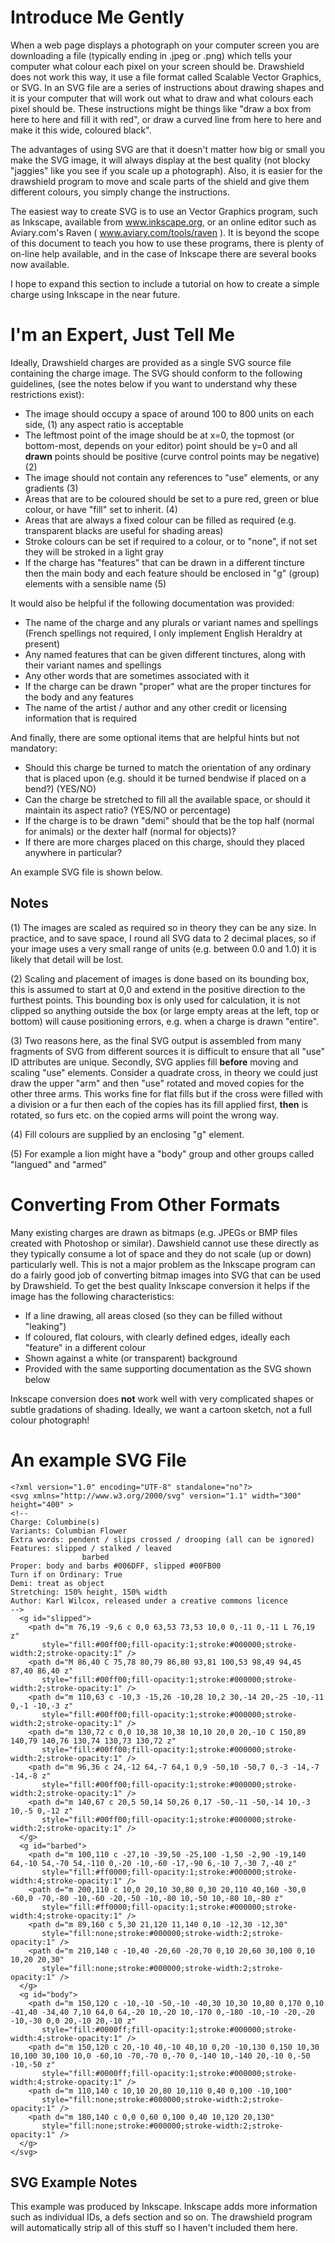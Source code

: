 

# Introduce Me Gently #

When a web page displays a photograph on your computer screen you are downloading a file (typically ending in .jpeg or .png) which tells your computer what colour each pixel on your screen should be. Drawshield does not work this way, it use a file format called Scalable Vector Graphics, or SVG. In an SVG file are a series of instructions about drawing shapes and it is your computer that will work out what to draw and what colours each pixel should be. These instructions might be things like "draw a box from here to here and fill it with red", or draw a curved line from here to here and make it this wide, coloured black".

The advantages of using SVG are that it doesn't matter how big or small you make the SVG image, it will always display at the best quality (not blocky "jaggies" like you see if you scale up a photograph). Also, it is easier for the drawshield program to move and scale parts of the shield and give them different colours, you simply change the instructions.

The easiest way to create SVG is to use an Vector Graphics program, such as Inkscape, available from www.inkscape.org, or an online editor such as Aviary.com's Raven ( www.aviary.com/tools/raven ). It is beyond the scope of this document to teach you how to use these programs, there is plenty of on-line help available, and in the case of Inkscape there are several books now available.

I hope to expand this section to include a tutorial on how to create a simple charge using Inkscape in the near future.

# I'm an Expert, Just Tell Me #

Ideally, Drawshield charges are provided as a single SVG source file containing the charge image. The SVG should conform to the following guidelines, (see the notes below if you want to understand why these restrictions exist):

  * The image should occupy a space of around 100 to 800 units on each side, (1) any aspect ratio is acceptable
  * The leftmost point of the image should be at x=0, the topmost (or bottom-most, depends on your editor) point should be y=0 and all **drawn** points should be positive (curve control points may be negative) (2)
  * The image should not contain any references to "use" elements, or any gradients (3)
  * Areas that are to be coloured should be set to a pure red, green or blue colour, or have "fill" set to inherit. (4)
  * Areas that are always a fixed colour can be filled as required (e.g. transparent blacks are useful for shading areas)
  * Stroke colours can be set if required to a colour, or to "none", if not set they will be stroked in a light gray
  * If the charge has "features" that can be drawn in a different tincture then the main body and each feature should be enclosed in "g" (group) elements with a sensible name (5)

It would also be helpful if the following documentation was provided:

  * The name of the charge and any plurals or variant names and spellings (French spellings not required, I only implement English Heraldry at present)
  * Any named features that can be given different tinctures, along with their variant names and spellings
  * Any other words that are sometimes associated with it
  * If the charge can be drawn "proper" what are the proper tinctures for the body and any features
  * The name of the artist / author and any other credit or licensing information that is required

And finally, there are some optional items that are helpful hints but not mandatory:

  * Should this charge be turned to match the orientation of any ordinary that is placed upon (e.g. should it be turned bendwise if placed on a bend?) (YES/NO)
  * Can the charge be stretched to fill all the available space, or should it maintain its aspect ratio? (YES/NO or percentage)
  * If the charge is to be drawn "demi" should that be the top half (normal for animals) or the dexter half (normal for objects)?
  * If there are more charges placed on this charge, should they placed anywhere in particular?

An example SVG file is shown below.

## Notes ##

(1) The images are scaled as required so in theory they can be any size. In practice, and to save space, I round all SVG data to 2 decimal places, so if your image uses a very small range of units (e.g. between 0.0 and 1.0) it is likely that detail will be lost.

(2) Scaling and placement of images is done based on its bounding box, this is assumed to start at 0,0 and extend in the positive direction to the furthest points. This bounding box is only used for calculation, it is not clipped so anything outside the box (or large empty areas at the left, top or bottom) will cause positioning errors, e.g. when a charge is drawn "entire".

(3) Two reasons here, as the final SVG output is assembled from many fragments of SVG from different sources it is difficult to ensure that all "use" ID attributes are unique. Secondly, SVG applies fill **before** moving and scaling "use" elements. Consider a quadrate cross, in theory we could just draw the upper "arm" and then "use" rotated and moved copies for the other three arms. This works fine for flat fills but if the cross were filled with a division or a fur then each of the copies has its fill applied first, **then** is rotated, so furs etc. on the copied arms will point the wrong way.

(4) Fill colours are supplied by an enclosing "g" element.

(5) For example a lion might have a "body" group and other groups called "langued" and "armed"

# Converting From Other Formats #

Many existing charges are drawn as bitmaps (e.g. JPEGs or BMP files created with Photoshop or similar). Dawshield cannot use these directly as they typically consume a lot of space and they do not scale (up or down) particularly well. This is not a major problem as the Inkscape program can do a fairly good job of converting bitmap images into SVG that can be used by Drawshield. To get the best quality Inkscape conversion it helps if the image has the following characteristics:

  * If a line drawing, all areas closed (so they can be filled without "leaking")
  * If coloured, flat colours, with clearly defined edges, ideally each "feature" in a different colour
  * Shown against a white (or transparent) background
  * Provided with the same supporting documentation as the SVG shown below

Inkscape conversion does **not** work well with very complicated shapes or subtle gradations of shading. Ideally, we want a cartoon sketch, not a full colour photograph!

# An example SVG File #

```
<?xml version="1.0" encoding="UTF-8" standalone="no"?>
<svg xmlns="http://www.w3.org/2000/svg" version="1.1" width="300" height="400" >
<!--
Charge: Columbine(s)
Variants: Columbian Flower
Extra words: pendent / slips crossed / drooping (all can be ignored)
Features: slipped / stalked / leaved
                barbed
Proper: body and barbs #006DFF, slipped #00FB00
Turn if on Ordinary: True
Demi: treat as object
Stretching: 150% height, 150% width
Author: Karl Wilcox, released under a creative commons licence
-->
  <g id="slipped">
    <path d="m 76,19 -9,6 c 0,0 63,53 73,53 10,0 0,-11 0,-11 L 76,19 z"
       style="fill:#00ff00;fill-opacity:1;stroke:#000000;stroke-width:2;stroke-opacity:1" />
    <path d="M 86,40 C 75,78 80,79 86,80 93,81 100,53 98,49 94,45 87,40 86,40 z"
       style="fill:#00ff00;fill-opacity:1;stroke:#000000;stroke-width:2;stroke-opacity:1" />
    <path d="m 110,63 c -10,3 -15,26 -10,28 10,2 30,-14 20,-25 -10,-11 0,-1 -10,-3 z"
       style="fill:#00ff00;fill-opacity:1;stroke:#000000;stroke-width:2;stroke-opacity:1" />
    <path d="m 130,72 c 0,0 10,38 10,38 10,10 20,0 20,-10 C 150,89 140,79 140,76 130,74 130,73 130,72 z"
       style="fill:#00ff00;fill-opacity:1;stroke:#000000;stroke-width:2;stroke-opacity:1" />
    <path d="m 96,36 c 24,-12 64,-7 64,1 0,9 -50,10 -50,7 0,-3 -14,-7 -14,-8 z"
       style="fill:#00ff00;fill-opacity:1;stroke:#000000;stroke-width:2;stroke-opacity:1" />
    <path d="m 140,67 c 20,5 50,14 50,26 0,17 -50,-11 -50,-14 10,-3 10,-5 0,-12 z"
       style="fill:#00ff00;fill-opacity:1;stroke:#000000;stroke-width:2;stroke-opacity:1" />
  </g>
  <g id="barbed">
    <path d="m 100,110 c -27,10 -39,50 -25,100 -1,50 -2,90 -19,140 64,-10 54,-70 54,-110 0,-20 -10,-60 -17,-90 6,-10 7,-30 7,-40 z"
       style="fill:#ff0000;fill-opacity:1;stroke:#000000;stroke-width:4;stroke-opacity:1" />
    <path d="m 200,110 c 10,0 20,10 30,80 0,30 20,110 40,160 -30,0 -60,0 -70,-80 -10,-60 -20,-50 -10,-80 10,-50 10,-80 10,-80 z"
       style="fill:#ff0000;fill-opacity:1;stroke:#000000;stroke-width:4;stroke-opacity:1" />
    <path d="m 89,160 c 5,30 21,120 11,140 0,10 -12,30 -12,30"
       style="fill:none;stroke:#000000;stroke-width:2;stroke-opacity:1" />
    <path d="m 210,140 c -10,40 -20,60 -20,70 0,10 20,60 30,100 0,10 10,20 20,30"
       style="fill:none;stroke:#000000;stroke-width:2;stroke-opacity:1" />
  </g>
  <g id="body">
    <path d="m 150,120 c -10,-10 -50,-10 -40,30 10,30 10,80 0,170 0,10 -41,40 -34,40 7,10 64,0 64,-20 10,-20 10,-170 0,-180 -10,-10 -20,-20 -10,-30 0,0 20,-10 20,-10 z"
       style="fill:#0000ff;fill-opacity:1;stroke:#000000;stroke-width:4;stroke-opacity:1" />
    <path d="m 150,120 c 20,-10 40,-10 40,10 0,20 -10,130 0,150 10,30 10,100 30,100 10,0 -60,10 -70,-70 0,-70 0,-140 10,-140 20,-10 0,-50 -10,-50 z"
       style="fill:#0000ff;fill-opacity:1;stroke:#000000;stroke-width:4;stroke-opacity:1" />
    <path d="m 110,140 c 10,10 20,80 10,110 0,40 0,100 -10,100"
       style="fill:none;stroke:#000000;stroke-width:2;stroke-opacity:1" />
    <path d="m 180,140 c 0,0 0,60 0,100 0,40 10,120 20,130"
       style="fill:none;stroke:#000000;stroke-width:2;stroke-opacity:1" />
  </g>
</svg>
```

## SVG Example Notes ##

This example was produced by Inkscape. Inkscape adds more information such as individual IDs, a defs section and so on.
The drawshield program will automatically strip all of this stuff so I haven't included them here.